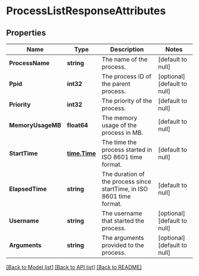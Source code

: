 # ProcessListResponseAttributes

## Properties
Name | Type | Description | Notes
------------ | ------------- | ------------- | -------------
**ProcessName** | **string** | The name of the process. | [default to null]
**Ppid** | **int32** | The process ID of the parent process. | [optional] [default to null]
**Priority** | **int32** | The priority of the process. | [default to null]
**MemoryUsageMB** | **float64** | The memory usage of the process in MB. | [default to null]
**StartTime** | [**time.Time**](time.Time.md) | The time the process started in ISO 8601 time format. | [default to null]
**ElapsedTime** | **string** | The duration of the process since startTime, in ISO 8601 time format. | [default to null]
**Username** | **string** | The username that started the process. | [optional] [default to null]
**Arguments** | **string** | The arguments provided to the process. | [optional] [default to null]

[[Back to Model list]](../README.md#documentation-for-models) [[Back to API list]](../README.md#documentation-for-api-endpoints) [[Back to README]](../README.md)

